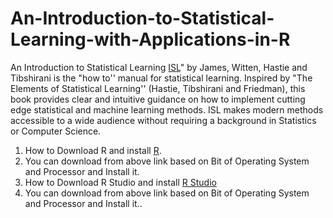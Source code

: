 # An-Introduction-to-Statistical-Learning-with-Applications-in-R
An Introduction to Statistical Learning [ISL](https://www.amazon.in/Introduction-Statistical-Learning-Applications-Statistics-ebook/dp/B01IBM7790?tag=googinhydr18418-21&tag=googinkenshoo-21&ascsubtag=_k_EAIaIQobChMIs8PJhZXm4AIVQYaPCh1jDwzLEAQYBSABEgJ9hPD_BwE_k_&gclid=EAIaIQobChMIs8PJhZXm4AIVQYaPCh1jDwzLEAQYBSABEgJ9hPD_BwE)" by James, Witten, Hastie and Tibshirani is the "how to'' manual for statistical learning. Inspired by "The Elements of Statistical Learning'' (Hastie, Tibshirani and Friedman), this book provides clear and intuitive guidance on how to implement cutting edge statistical and machine learning methods. ISL makes modern methods accessible to a wide audience without requiring a background in Statistics or Computer Science.
1. How to Download R and install [R](https://www.r-project.org/). 
2. You can download from above link based on Bit of Operating System and Processor and Install it. 
3. How to Download R Studio and install [R Studio](https://www.rstudio.com/)
4. You can download from above link based on Bit of Operating System and Processor and Install it.. 
